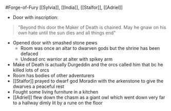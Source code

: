 #Forge-of-Fury 
[[Sylvia]], [[India]], [[Stalfor]], [[Adriel]]

- Door with inscription: 
> "Beyond this door the Maker of Death is chained. May he gnaw on his own hate until the sun dies and all things end"

- Opened door with smashed stone pews
	- Room was once an altar to dwarven gods but the shrine has been defaced
	- Undead orc warrior at alter with spikey arm
- Make of Death is actually Durgeddin and the orcs called him that bc he killed lots of orcs
- Room has bodies of other adventurers
- [[Stalfor]] prayed to dwarf god Moradin with the arkenstone to give the dwarves a peaceful rest
- Fought some living furniture in a kitchen
- [[Adriel]] flew down the chasm as a giant owl which went down very far to a hallway dimly lit by a rune on the floor